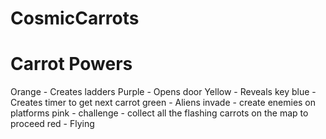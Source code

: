 # CosmicCarrots

# Carrot Powers

Orange - Creates ladders
Purple - Opens door
Yellow - Reveals key
blue - Creates timer to get next carrot
green - Aliens invade - create enemies on platforms
pink - challenge - collect all the flashing carrots on the map to proceed
red - Flying